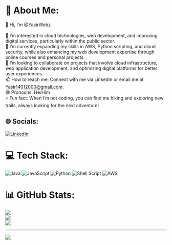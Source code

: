 # 💫 About Me:
👋 Hi, I’m @YasirWebz<br><br>👀 I’m interested in cloud technologies, web development, and improving digital services, particularly within the public sector.<br>🌱 I’m currently expanding my skills in AWS, Python scripting, and cloud security, while also enhancing my web development expertise through online courses and personal projects.<br>💞️ I’m looking to collaborate on projects that involve cloud infrastructure, web application development, and optimizing digital platforms for better user experiences.<br>📫 How to reach me: Connect with me via LinkedIn or email me at Yasir14012000@gmail.com.<br>😄 Pronouns: He/Him<br>⚡ Fun fact: When I’m not coding, you can find me hiking and exploring new trails, always looking for the next adventure!


## 🌐 Socials:
[![LinkedIn](https://img.shields.io/badge/LinkedIn-%230077B5.svg?logo=linkedin&logoColor=white)](https://linkedin.com/in/https://www.linkedin.com/in/yasir-ahmed-a06367295/) 

# 💻 Tech Stack:
![Java](https://img.shields.io/badge/java-%23ED8B00.svg?style=for-the-badge&logo=openjdk&logoColor=white) ![JavaScript](https://img.shields.io/badge/javascript-%23323330.svg?style=for-the-badge&logo=javascript&logoColor=%23F7DF1E) ![Python](https://img.shields.io/badge/python-3670A0?style=for-the-badge&logo=python&logoColor=ffdd54) ![Shell Script](https://img.shields.io/badge/shell_script-%23121011.svg?style=for-the-badge&logo=gnu-bash&logoColor=white) ![AWS](https://img.shields.io/badge/AWS-%23FF9900.svg?style=for-the-badge&logo=amazon-aws&logoColor=white)
# 📊 GitHub Stats:
![](https://github-readme-stats.vercel.app/api?username=YasirWebz&theme=dark&hide_border=false&include_all_commits=false&count_private=false)<br/>
![](https://github-readme-streak-stats.herokuapp.com/?user=YasirWebz&theme=dark&hide_border=false)<br/>
![](https://github-readme-stats.vercel.app/api/top-langs/?username=YasirWebz&theme=dark&hide_border=false&include_all_commits=false&count_private=false&layout=compact)

---
[![](https://visitcount.itsvg.in/api?id=YasirWebz&icon=0&color=0)](https://visitcount.itsvg.in)

<!-- Proudly created with GPRM ( https://gprm.itsvg.in ) -->
